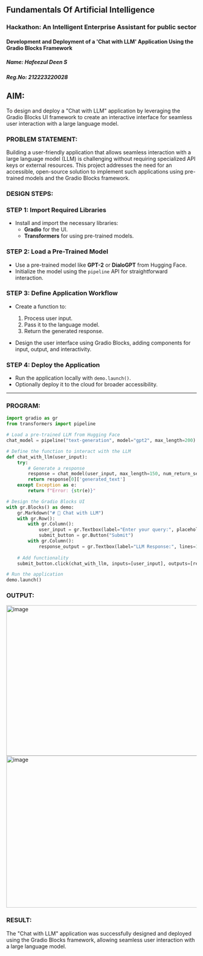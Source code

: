 ## Fundamentals Of Artificial Intelligence

### Hackathon: An Intelligent Enterprise Assistant for public sector

#### Development and Deployment of a 'Chat with LLM' Application Using the Gradio Blocks Framework

##### Name: Hafeezul Deen S
##### Reg.No: 212223220028

## AIM:
To design and deploy a "Chat with LLM" application by leveraging the Gradio Blocks UI framework to create an interactive interface for seamless user interaction with a large language model.

### PROBLEM STATEMENT:
Building a user-friendly application that allows seamless interaction with a large language model (LLM) is challenging without requiring specialized API keys or external resources. This project addresses the need for an accessible, open-source solution to implement such applications using pre-trained models and the Gradio Blocks framework.

### DESIGN STEPS:

### **STEP 1: Import Required Libraries**
- Install and import the necessary libraries:
  - **Gradio** for the UI.
  - **Transformers** for using pre-trained models.

### **STEP 2: Load a Pre-Trained Model**
- Use a pre-trained model like **GPT-2** or **DialoGPT** from Hugging Face.
- Initialize the model using the `pipeline` API for straightforward interaction.

### **STEP 3: Define Application Workflow**
- Create a function to:
  1. Process user input.
  2. Pass it to the language model.
  3. Return the generated response.
  
- Design the user interface using Gradio Blocks, adding components for input, output, and interactivity.

### **STEP 4: Deploy the Application**
- Run the application locally with `demo.launch()`.
- Optionally deploy it to the cloud for broader accessibility.

---

### PROGRAM:
```py
import gradio as gr
from transformers import pipeline

# Load a pre-trained LLM from Hugging Face
chat_model = pipeline("text-generation", model="gpt2", max_length=200)

# Define the function to interact with the LLM
def chat_with_llm(user_input):
    try:
        # Generate a response
        response = chat_model(user_input, max_length=150, num_return_sequences=1)
        return response[0]['generated_text']
    except Exception as e:
        return f"Error: {str(e)}"

# Design the Gradio Blocks UI
with gr.Blocks() as demo:
    gr.Markdown("# 🤖 Chat with LLM")
    with gr.Row():
        with gr.Column():
            user_input = gr.Textbox(label="Enter your query:", placeholder="Type your message here...")
            submit_button = gr.Button("Submit")
        with gr.Column():
            response_output = gr.Textbox(label="LLM Response:", lines=10, interactive=False)
    
    # Add functionality
    submit_button.click(chat_with_llm, inputs=[user_input], outputs=[response_output])

# Run the application
demo.launch()

```
### OUTPUT:

<img width="1522" height="398" alt="image" src="https://github.com/user-attachments/assets/6dc2e2e2-ab77-469b-97a1-49bbf23e7e43" />

<img width="1024" height="402" alt="image" src="https://github.com/user-attachments/assets/b667bcb7-19b0-4424-bca7-b9ae54c984bf" />

### RESULT:
The "Chat with LLM" application was successfully designed and deployed using the Gradio Blocks framework, allowing seamless user interaction with a large language model.
